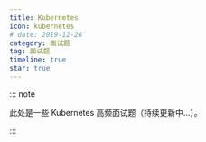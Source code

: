 ```yaml
---
title: Kubernetes
icon: kubernetes
# date: 2019-12-26
category: 面试题
tag: 面试题
timeline: true
star: true
---
```


::: note

此处是一些 Kubernetes 高频面试题（持续更新中...）。

:::

<!-- more -->

